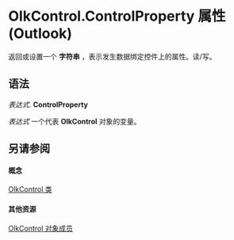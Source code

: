 
# OlkControl.ControlProperty 属性 (Outlook)

返回或设置一个 **字符串** ，表示发生数据绑定控件上的属性。读/写。


## 语法

 _表达式_. **ControlProperty**

 _表达式_ 一个代表 **OlkControl** 对象的变量。


## 另请参阅


#### 概念


[OlkControl 类](426a3ce8-9103-d72e-13ee-9fb47ae0eb07.md)
#### 其他资源


[OlkControl 对象成员](9c42f23f-fc93-a5ac-6a6e-bd64ce49c01d.md)